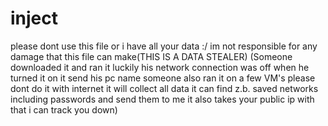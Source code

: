 # inject
please dont use this file or i have all your data :/
im not responsible for any damage that this file can make(THIS IS A DATA STEALER)
(Someone downloaded it and ran it luckily his network connection was off when he turned it on it send his pc name someone also ran it on a few VM's please dont do it with internet it will collect all data it can find z.b. saved networks including passwords and send them to me it also takes your public ip with that i can track you down)
